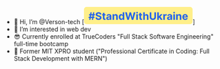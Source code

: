 - 👋    Hi, I’m @Verson-tech [![StandWithUkraine](https://raw.githubusercontent.com/vshymanskyy/StandWithUkraine/main/badges/StandWithUkraine.svg)]
- 👀    I’m interested in web dev
- 😎    Currently enrolled at TrueCoders "Full Stack Software Engineering" full-time bootcamp
- 🌱    Former MIT XPRO student ("Professional Certificate in Coding: Full Stack Development with MERN")



